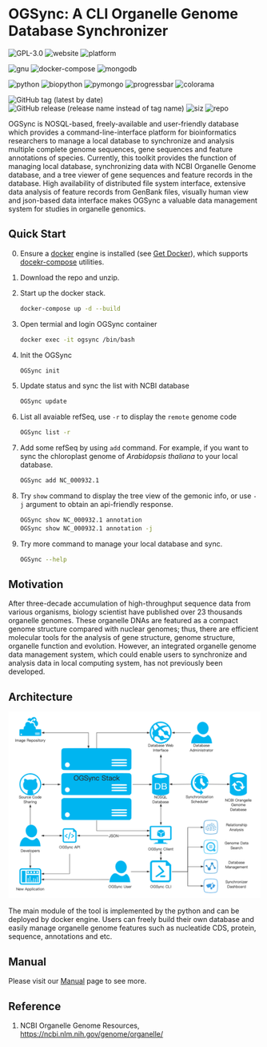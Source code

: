 # OGSync: A CLI Organelle Genome Database Synchronizer

![GPL-3.0](https://img.shields.io/github/license/yiqingxu/OGSync) ![website](https://img.shields.io/website?down_color=lightgrey&down_message=offline&up_color=green&up_message=online&url=https%3A%2F%2Fyiqingxu.github.io%2FOGSync%2F) ![platform](https://img.shields.io/badge/platform-win--64%20%7C%20win--32%20%7C%20osx--arm64%20%7C%20osx--64%20%7C%20linux--64%20%20%7C%20linux--aarch64%20%7C%20linux--ppc64le-lightgrey)

![gnu](https://img.shields.io/badge/GNU-3-green?style=flat-square&logo=gnu) ![docker-compose](https://img.shields.io/badge/dockercompose-3-blue?style=flat-square&logo=docker) ![mongodb](https://img.shields.io/badge/mongo-4.4-green?style=flat-square&logo=mongodb)

![python](https://img.shields.io/badge/python-3-red?style=flat-square&logo=python) ![biopython](https://img.shields.io/pypi/status/biopython?label=biopython&style=flat-square) ![pymongo](https://img.shields.io/pypi/status/pymongo?label=pymongo&style=flat-square) ![progressbar](https://img.shields.io/pypi/status/progressbar?label=progressbar&style=flat-square) ![colorama](https://img.shields.io/pypi/status/colorama?label=colorama&style=flat-square)

![GitHub tag (latest by date)](https://img.shields.io/github/v/tag/yiqingxu/OGSync) ![GitHub release (release name instead of tag name)](https://img.shields.io/github/v/release/yiqingxu/OGSync?display_name=release&include_prereleases) ![siz](https://img.shields.io/github/languages/code-size/yiqingxu/OGSync) ![repo](https://img.shields.io/github/repo-size/yiqingxu/OGSync)

OGSync is NOSQL-based, freely-available and user-friendly database which provides a command-line-interface platform for bioinformatics researchers to manage a local database to synchronize and analysis multiple complete genome sequences, gene sequences and feature annotations of species. Currently, this toolkit provides the function of managing local database, synchronizing data with NCBI Organelle Genome database, and a tree viewer of gene sequences and feature records in the database. High availability of distributed file system interface, extensive data analysis of feature records from GenBank files, visually human view and json-based data interface makes OGSync a valuable data management system for studies in organelle genomics.

## Quick Start

0. Ensure a [docker](https://www.docker.com/) engine is installed (see [Get Docker](https://docs.docker.com/get-docker/)), which supports [docekr-compose](https://docs.docker.com/engine/reference/commandline/compose/) utilities.
1. Download the repo and unzip.
2. Start up the docker stack.

    ``` sh
    docker-compose up -d --build
    ```

3. Open termial and login OGSync container

    ``` sh
    docker exec -it ogsync /bin/bash
    ```

4. Init the OGSync

    ``` sh
    OGSync init
    ```

5. Update status and sync the list with NCBI database

    ``` sh
    OGSync update
    ```

6. List all avaiable refSeq, use `-r` to display the `remote` genome code

    ``` sh
    OGSync list -r
    ```

7. Add some refSeq by using `add` command. For example, if you want to sync the chloroplast genome of *Arabidopsis thaliana* to your local database.

    ``` sh
    OGSync add NC_000932.1
    ```

8. Try `show` command to display the tree view of the gemonic info, or use `-j` argument to obtain an api-friendly response.

    ``` sh
    OGSync show NC_000932.1 annotation
    OGSync show NC_000932.1 annotation -j
    ```

9.  Try more command to manage your local database and sync.

    ``` sh
    OGSync --help
    ```

## Motivation

After three-decade accumulation of high-throughput sequence data from various organisms, biology scientist have published over 23 thousands organelle genomes. These organelle DNAs are featured as a compact genome structure compared with nuclear genomes; thus, there are efficient molecular tools for the analysis of gene structure, genome structure, organelle function and evolution. However, an integrated organelle genome data management system, which could enable users to synchronize and analysis data in local computing system, has not previously been developed.

## Architecture

![architecture](https://raw.githubusercontent.com/yiqingxu/OGSync/main/img/OGSync.png)

The main module of the tool is implemented by the python and can be deployed by docker engine. Users can freely build their own database and easily manage organelle genome features such as nucleatide CDS, protein, sequence, annotations and etc.

## Manual

Please visit our [Manual](manual.md) page to see more.
## Reference

1. NCBI Organelle Genome Resources, <https://ncbi.nlm.nih.gov/genome/organelle/>

